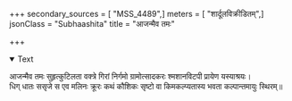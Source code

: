 +++
secondary_sources = [ "MSS_4489",]
meters = [ "शार्दूलविक्रीडितम्",]
jsonClass = "Subhaashita"
title = "आजन्मैव तमः"

+++

<details open><summary>Text</summary>

आजन्मैव तमः सुहृत्कुटिलता वक्त्रे गिरां निर्गमो ग्रामोत्सादकरः श्मशानविटपी प्रायेण यस्याश्रयः।  
धिग् धातः ससृजे स एव मलिनः क्रूरः कथं कौशिकः सृष्टो वा किमकल्प्यतास्य भवता कल्पान्तमायुः स्थिरम्॥
</details>

